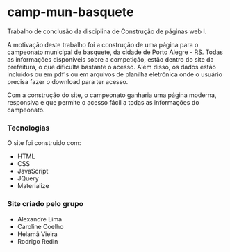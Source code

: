 # camp-mun-basquete

Trabalho de conclusão da disciplina de Construção de páginas web I.

A motivação deste trabalho foi a construção de uma página para o campeonato municipal de basquete, da cidade de Porto Alegre - RS. Todas as informações disponíveis sobre a competição, estão dentro do site da prefeitura, o que dificulta bastante o acesso. Além disso, os dados estão incluídos ou em pdf's ou em arquivos de planilha eletrônica onde o usuário precisa fazer o download para ter acesso.

Com a construção do site, o campeonato ganharia uma página moderna, responsiva e que permite o acesso fácil a todas as informações do campeonato.

### Tecnologias

O site foi construido com:

* HTML
* CSS
* JavaScript
* JQuery
* Materialize

### Site criado pelo grupo 

* Alexandre Lima
* Caroline Coelho
* Helamã Vieira
* Rodrigo Redin

